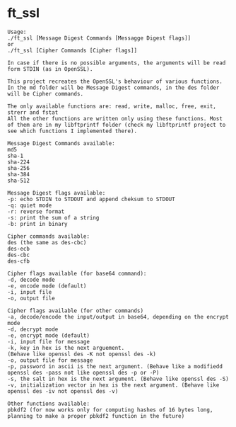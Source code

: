 # ft_ssl

	Usage: 
	./ft_ssl [Message Digest Commands [Messagge Digest flags]]
	or
	./ft_ssl [Cipher Commands [Cipher flags]]

	In case if there is no possible arguments, the arguments will be read form STDIN (as in OpenSSL).

	This project recreates the OpenSSL's behaviour of various functions. In the md folder will be Message Digest commands, in the des folder will be Cipher commands.

	The only available functions are: read, write, malloc, free, exit, strerr and fstat
	All the other functions are written only using these functions. Most of them are in my libftprintf folder (check my libftprintf project to see which functions I implemented there).

	Message Digest Commands available:
	md5
	sha-1
	sha-224
	sha-256
	sha-384
	sha-512
		
	Message Digest flags available:
	-p: echo STDIN to STDOUT and append cheksum to STDOUT
	-q: quiet mode
	-r: reverse format
	-s: print the sum of a string
	-b: print in binary

	Cipher commands available:
	des (the same as des-cbc)
	des-ecb
	des-cbc
	des-cfb

	Cipher flags available (for base64 command):
	-d, decode mode
	-e, encode mode (default)
	-i, input file
	-o, output file

	Cipher flags available (for other commands)
	-a, decode/encode the input/output in base64, depending on the encrypt mode
	-d, decrypt mode
	-e, encrypt mode (default)
	-i, input file for message
	-k, key in hex is the next arguement.
	(Behave like openssl des -K not openssl des -k)
	-o, output file for message
	-p, password in ascii is the next argument. (Behave like a modifiedd openssl des -pass not like openssl des -p or -P)
	-s, the salt in hex is the next argument. (Behave like openssl des -S)
	-v, initialization vector in hex is the next argument. (Behave like openssl des -iv not openssl des -v)

	Other functions available:
	pbkdf2 (for now works only for computing hashes of 16 bytes long, planning to make a proper pbkdf2 function in the future)
